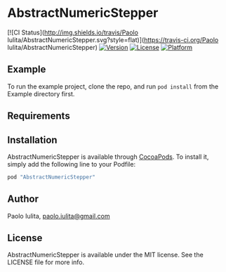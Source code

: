 # AbstractNumericStepper

[![CI Status](http://img.shields.io/travis/Paolo Iulita/AbstractNumericStepper.svg?style=flat)](https://travis-ci.org/Paolo Iulita/AbstractNumericStepper)
[![Version](https://img.shields.io/cocoapods/v/AbstractNumericStepper.svg?style=flat)](http://cocoapods.org/pods/AbstractNumericStepper)
[![License](https://img.shields.io/cocoapods/l/AbstractNumericStepper.svg?style=flat)](http://cocoapods.org/pods/AbstractNumericStepper)
[![Platform](https://img.shields.io/cocoapods/p/AbstractNumericStepper.svg?style=flat)](http://cocoapods.org/pods/AbstractNumericStepper)

## Example

To run the example project, clone the repo, and run `pod install` from the Example directory first.

## Requirements

## Installation

AbstractNumericStepper is available through [CocoaPods](http://cocoapods.org). To install
it, simply add the following line to your Podfile:

```ruby
pod "AbstractNumericStepper"
```

## Author

Paolo Iulita, paolo.iulita@gmail.com

## License

AbstractNumericStepper is available under the MIT license. See the LICENSE file for more info.
